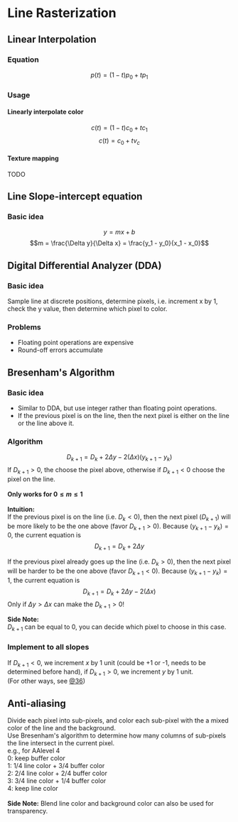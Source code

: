 # Line Rasterization

## Linear Interpolation
### Equation
$$p(t) = (1-t) p_0 + t p_1$$
### Usage
#### Linearly interpolate color
$$c(t) = (1-t) c_0 + t c_1$$
$$c(t) = c_0 + tv_c$$
#### Texture mapping
TODO

## Line Slope-intercept equation
### Basic idea
$$y = mx + b$$
$$m = \frac{\Delta y}{\Delta x} = \frac{y_1 - y_0}{x_1 - x_0}$$
## Digital Differential Analyzer (DDA)
### Basic idea
Sample line at discrete positions, determine pixels, i.e. 
increment x by 1, check the y value, then determine which pixel to color.<br>
### Problems
- Floating point operations are expensive
- Round-off errors accumulate

## Bresenham's Algorithm
### Basic idea
- Similar to DDA, but use integer rather than floating point operations. <br>
- If the previous pixel is on the line, then the next pixel is either on the line or the line above it. <br>
### Algorithm
$$D_{k+1} = D_k + 2 \Delta y - 2(\Delta x)(y_{k+1} - y_k)$$
If $D_{k+1} > 0$, the choose the pixel above, otherwise if $D_{k+1} < 0$ choose the pixel on the line. <br>
<br>
**Only works for $0 \leq m \leq 1$**
<br>
<br>
**Intuition:** <br>
If the previous pixel is on the line (i.e. $D_k < 0$), then the next pixel ($D_{k+1}$) will be more likely to be the one above (favor $D_{k+1} > 0$). Because $(y_{k+1} - y_k) = 0$, the current equation is
$$D_{k+1} = D_k + 2 \Delta y$$

If the previous pixel already goes up the line (i.e. $D_k > 0$), then the next pixel will be harder to be the one above (favor $D_{k+1} < 0$). Because $(y_{k+1} - y_k) = 1$, the current equation is
$$D_{k+1} = D_k + 2 \Delta y - 2(\Delta x)$$
Only if $\Delta y > \Delta x$ can make the $D_{k+1} > 0$! <br>

**Side Note:**<br>
$D_{k+1}$ can be equal to 0, you can decide which pixel to choose in this case. <br>
### Implement to all slopes
If $D_{k+1} < 0$, we increment $x$ by 1 unit (could be +1 or -1, needs to be determined before hand), if $D_{k+1} > 0$, we increment $y$ by 1 unit. <br>
(For other ways, see [@36](https://piazza.com/class/ll1fg6tzvew83/post/36))

## Anti-aliasing
Divide each pixel into sub-pixels, and color each sub-pixel with the a mixed color of the line and the background. <br>
Use Bresenham's algorithm to determine how many columns of sub-pixels the line intersect in the current pixel. <br>
e.g., for AAlevel 4<br>
0: keep buffer color<br>
1: 1/4 line color + 3/4 buffer color<br>
2: 2/4 line color + 2/4 buffer color<br>
3: 3/4 line color + 1/4 buffer color<br>
4: keep line color<br>
<br>
**Side Note:**
Blend line color and background color can also be used for transparency. <br>